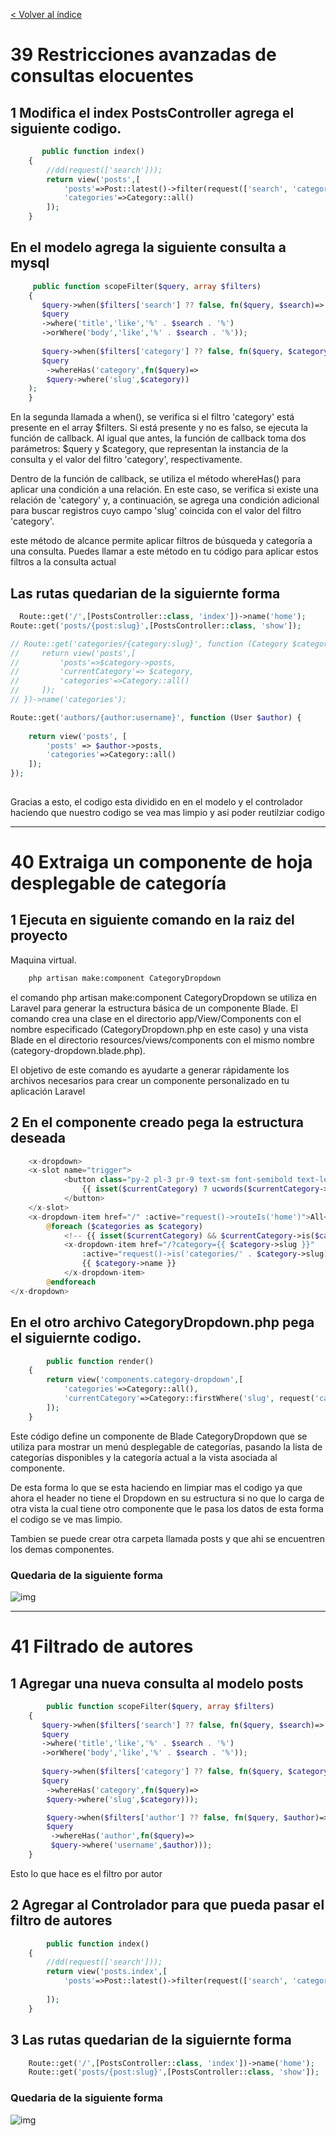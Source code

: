 [< Volver al índice](/docs/README.md)
# 39 Restricciones avanzadas de consultas elocuentes

## 1 Modifica el index PostsController agrega el siguiente codigo.

```php
       public function index()
    {
        //dd(request(['search']));
        return view('posts',[
            'posts'=>Post::latest()->filter(request(['search', 'category']))->get(),
            'categories'=>Category::all()
        ]);
    }
```

## En el modelo agrega la siguiente consulta a mysql
```php
     public function scopeFilter($query, array $filters)
    {
       $query->when($filters['search'] ?? false, fn($query, $search)=>
       $query
       ->where('title','like','%' . $search . '%')
       ->orWhere('body','like','%' . $search . '%'));
       
       $query->when($filters['category'] ?? false, fn($query, $category)=>
       $query
        ->whereHas('category',fn($query)=> 
        $query->where('slug',$category))
    ); 
    }
```
En la segunda llamada a when(), se verifica si el filtro 'category' está presente en el array $filters. Si está presente y no es falso, se ejecuta la función de callback. Al igual que antes, la función de callback toma dos parámetros: $query y $category, que representan la instancia de la consulta y el valor del filtro 'category', respectivamente.

Dentro de la función de callback, se utiliza el método whereHas() para aplicar una condición a una relación. En este caso, se verifica si existe una relación de 'category' y, a continuación, se agrega una condición adicional para buscar registros cuyo campo 'slug' coincida con el valor del filtro 'category'.

 este método de alcance permite aplicar filtros de búsqueda y categoría a una consulta. Puedes llamar a este método en tu código para aplicar estos filtros a la consulta actual

## Las rutas quedarian de la siguiernte forma

```php
  Route::get('/',[PostsController::class, 'index'])->name('home');
Route::get('posts/{post:slug}',[PostsController::class, 'show']);

// Route::get('categories/{category:slug}', function (Category $category) {
//     return view('posts',[
//         'posts'=>$category->posts,
//         'currentCategory'=> $category,
//         'categories'=>Category::all()
//     ]);
// })->name('categories');

Route::get('authors/{author:username}', function (User $author) {
    
    return view('posts', [
        'posts' => $author->posts,
        'categories'=>Category::all()
    ]);
});
     
```
Gracias a esto, el codigo esta dividido en en el modelo y el controlador haciendo que nuestro codigo se vea mas limpio y asi poder reutilziar codigo

---

# 40 Extraiga un componente de hoja desplegable de categoría

## 1 Ejecuta en siguiente comando en la raiz del proyecto
Maquina virtual.
```cmd
    php artisan make:component CategoryDropdown   
```
el comando php artisan make:component CategoryDropdown se utiliza en Laravel para generar la estructura básica de un componente Blade. El comando crea una clase en el directorio app/View/Components con el nombre especificado (CategoryDropdown.php en este caso) y una vista Blade en el directorio resources/views/components con el mismo nombre (category-dropdown.blade.php).

El objetivo de este comando es ayudarte a generar rápidamente los archivos necesarios para crear un componente personalizado en tu aplicación Laravel

## 2 En el componente creado pega la estructura deseada
```php
    <x-dropdown> 
    <x-slot name="trigger">
            <button class="py-2 pl-3 pr-9 text-sm font-semibold text-left w-full lg:w-32 flex lg:inline-flex">
                {{ isset($currentCategory) ? ucwords($currentCategory->name) : 'Categories' }}
            </button>                            
    </x-slot>
    <x-dropdown-item href="/" :active="request()->routeIs('home')">All</x-dropdown-item>
        @foreach ($categories as $category)
            <!-- {{ isset($currentCategory) && $currentCategory->is($category) ? 'bg-blue-500 text-white' : '' }}  -->
            <x-dropdown-item href="/?category={{ $category->slug }}"
                :active="request()->is('categories/' . $category->slug)">
                {{ $category->name }}
            </x-dropdown-item>
        @endforeach
</x-dropdown>
```
## En el otro archivo CategoryDropdown.php pega el siguiernte codigo.
```php
        public function render()
    {
        return view('components.category-dropdown',[
            'categories'=>Category::all(),
            'currentCategory'=>Category::firstWhere('slug', request('category'))
        ]);
    }
```
Este código define un componente de Blade CategoryDropdown que se utiliza para mostrar un menú desplegable de categorías, pasando la lista de categorías disponibles y la categoría actual a la vista asociada al componente.

De esta forma lo que se esta haciendo en limpiar mas el codigo ya que ahora el header no tiene el Dropdown en su estructura si no que lo carga de otra vista la cual tiene otro componente que le pasa los datos de esta forma el codigo se ve mas limpio.

Tambien se puede crear otra carpeta llamada posts y que ahi se encuentren los demas componentes.

### Quedaria de la siguiente forma
![img](img/web1.png)

---

# 41 Filtrado de autores

## 1 Agregar una nueva consulta al modelo posts
```php
        public function scopeFilter($query, array $filters)
    {
       $query->when($filters['search'] ?? false, fn($query, $search)=>
       $query
       ->where('title','like','%' . $search . '%')
       ->orWhere('body','like','%' . $search . '%'));
       
       $query->when($filters['category'] ?? false, fn($query, $category)=>
       $query
        ->whereHas('category',fn($query)=> 
        $query->where('slug',$category))); 

        $query->when($filters['author'] ?? false, fn($query, $author)=>
        $query
         ->whereHas('author',fn($query)=> 
         $query->where('username',$author))); 
    }
```
Esto lo que hace es el filtro por autor

## 2 Agregar al Controlador para que pueda pasar el filtro de autores
```php
        public function index()
    {
        //dd(request(['search']));
        return view('posts.index',[
            'posts'=>Post::latest()->filter(request(['search', 'category','author']))->get()
            
        ]);
    }
```
## 3 Las rutas quedarian de la siguiernte forma
```php
    Route::get('/',[PostsController::class, 'index'])->name('home');
    Route::get('posts/{post:slug}',[PostsController::class, 'show']);
```
### Quedaria de la siguiente forma
![img](img/web2.png)